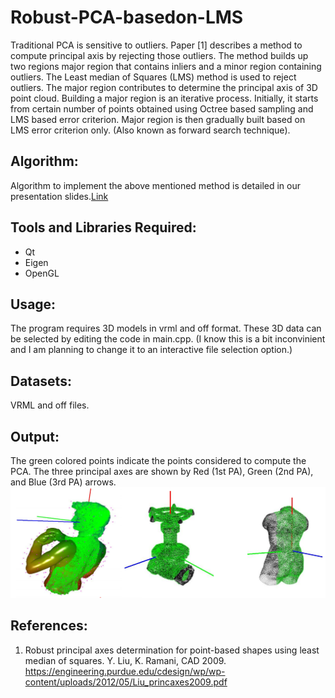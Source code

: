 Robust-PCA-basedon-LMS
======================
Traditional PCA is sensitive to outliers. Paper [1] describes a method to compute principal axis by rejecting those outliers. The method builds up two regions major region that contains inliers and a minor region containing outliers. 
The Least median of Squares (LMS) method is used to reject outliers. 
The major region contributes to determine the principal axis of 3D point cloud. Building a major region is an iterative process. Initially, it starts from certain number of points obtained using Octree based sampling and LMS based error criterion. Major region is then gradually built based on LMS error criterion only.  (Also known as forward search technique). 

Algorithm:
----------
Algorithm to implement the above mentioned method is detailed in our presentation slides.[Link](https://github.com/dgurung/Robust-PCA-basedon-LMS/blob/master/RPCA.v1.1.pdf)

Tools and Libraries Required:
--------------------
- Qt 
- Eigen 
- OpenGL

Usage:
------
The program requires 3D models in vrml and off format. These 3D data can be selected by editing the code in main.cpp. 
(I know this is a bit inconvinient and I am planning to change it to an interactive file selection option.)


Datasets:
--------
VRML and off files. 

Output:
-------
The green colored points indicate the points considered to compute the PCA. The three principal axes are shown by Red (1st PA), Green (2nd PA), and Blue (3rd PA) arrows.
![Ouput snapshot](https://github.com/dgurung/Robust-PCA-basedon-LMS/blob/master/output.png)


References:
-----------
1. Robust principal axes determination for point-based shapes using least median of squares. Y. Liu, K. Ramani, CAD 2009.
https://engineering.purdue.edu/cdesign/wp/wp-content/uploads/2012/05/Liu_princaxes2009.pdf



